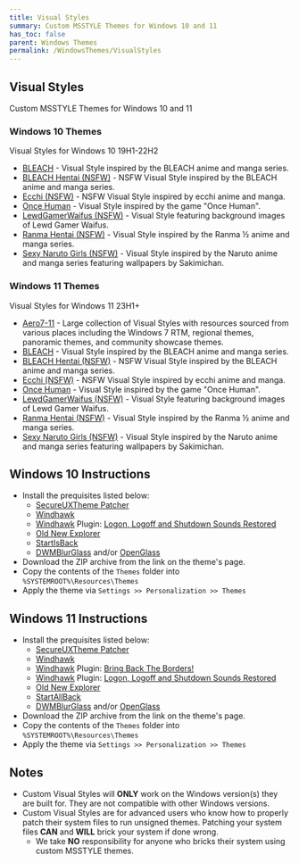 ```yaml
---
title: Visual Styles
summary: Custom MSSTYLE Themes for Windows 10 and 11
has_toc: false
parent: Windows Themes
permalink: /WindowsThemes/VisualStyles
---
```


## Visual Styles
Custom MSSTYLE Themes for Windows 10 and 11

### Windows 10 Themes
Visual Styles for Windows 10 19H1-22H2

- [BLEACH](/WindowsThemes/VisualStyles/Windows10/Bleach) - Visual Style inspired by the BLEACH anime and manga series.
- [BLEACH Hentai (NSFW)](/WindowsThemes/VisualStyles/Windows10/BLEACHHentai) - NSFW Visual Style inspired by the BLEACH anime and manga series.
- [Ecchi (NSFW)](/WindowsThemes/VisualStyles/Windows10/Ecchi) - NSFW Visual Style inspired by ecchi anime and manga.
- [Once Human](/WindowsThemes/VisualStyles/Windows10/OnceHuman) - Visual Style inspired by the game "Once Human".
- [LewdGamerWaifus (NSFW)](/WindowsThemes/VisualStyles/Windows10/LewdGamerWaifus) - Visual Style featuring background images of Lewd Gamer Waifus.
- [Ranma Hentai (NSFW)](/WindowsThemes/VisualStyles/Windows10/RanmaHentai) - Visual Style inspired by the Ranma ½ anime and manga series.
- [Sexy Naruto Girls (NSFW)](/WindowsThemes/VisualStyles/Windows10/SexyNarutoGirls) - Visual Style inspired by the Naruto anime and manga series featuring wallpapers by Sakimichan.

### Windows 11 Themes
Visual Styles for Windows 11 23H1+

- [Aero7-11](/WindowsThemes/VisualStyles/Windows11/Aero7-11) - Large collection of Visual Styles with resources sourced from various places including the Windows 7 RTM, regional themes, panoramic themes, and community showcase themes.
- [BLEACH](/WindowsThemes/VisualStyles/Windows11/Bleach) - Visual Style inspired by the BLEACH anime and manga series.
- [BLEACH Hentai (NSFW)](/WindowsThemes/VisualStyles/Windows11/BLEACHHentai) - NSFW Visual Style inspired by the BLEACH anime and manga series.
- [Ecchi (NSFW)](/WindowsThemes/VisualStyles/Windows11/Ecchi) - NSFW Visual Style inspired by ecchi anime and manga.
- [Once Human](/WindowsThemes/VisualStyles/Windows11/OnceHuman) - Visual Style inspired by the game "Once Human".
- [LewdGamerWaifus (NSFW)](/WindowsThemes/VisualStyles/Windows11/LewdGamerWaifus) - Visual Style featuring background images of Lewd Gamer Waifus.
- [Ranma Hentai (NSFW)](/WindowsThemes/VisualStyles/Windows11/RanmaHentai) - Visual Style inspired by the Ranma ½ anime and manga series.
- [Sexy Naruto Girls (NSFW)](/WindowsThemes/VisualStyles/Windows11/SexyNarutoGirls) - Visual Style inspired by the Naruto anime and manga series featuring wallpapers by Sakimichan.


##  Windows 10 Instructions
- Install the prequisites listed below:
    - [SecureUXTheme Patcher](https://github.com/namazso/SecureUxTheme/)
    - [Windhawk](https://windhawk.net/)
    - [Windhawk](https://windhawk.net/) Plugin: [Logon, Logoff and Shutdown Sounds Restored](https://windhawk.net/mods/logon-logoff-shutdown-sounds/)
    - [Old New Explorer](https://msfn.org/board/topic/170375-oldnewexplorer-119/)
    - [StartIsBack](https://www.startisback.com/)
    - [DWMBlurGlass](https://github.com/Maplespe/DWMBlurGlass) and/or [OpenGlass](https://virtualcustoms.net/showthread.php/88998-OpenGlass-Installer-for-Windows-11-22H2)
- Download the ZIP archive from the link on the theme's page.
- Copy the contents of the `Themes` folder into `%SYSTEMROOT%\Resources\Themes`
- Apply the theme via `Settings >> Personalization >> Themes`

## Windows 11 Instructions
- Install the prequisites listed below:
    - [SecureUXTheme Patcher](https://github.com/namazso/SecureUxTheme/)
    - [Windhawk](https://windhawk.net/)
    - [Windhawk](https://windhawk.net/) Plugin: [Bring Back The Borders!](https://windhawk.net/mods/w11-dwm-fix)
    - [Windhawk](https://windhawk.net/) Plugin: [Logon, Logoff and Shutdown Sounds Restored](https://windhawk.net/mods/logon-logoff-shutdown-sounds/)
    - [Old New Explorer](https://msfn.org/board/topic/170375-oldnewexplorer-119/)
    - [StartAllBack](https://www.startallback.com/)
    - [DWMBlurGlass](https://github.com/Maplespe/DWMBlurGlass) and/or [OpenGlass](https://virtualcustoms.net/showthread.php/88998-OpenGlass-Installer-for-Windows-11-22H2)
- Download the ZIP archive from the link on the theme's page.
- Copy the contents of the `Themes` folder into `%SYSTEMROOT%\Resources\Themes`
- Apply the theme via `Settings >> Personalization >> Themes`

## Notes
- Custom Visual Styles will **ONLY** work on the Windows version(s) they are built for. They are not compatible with other Windows versions.
- Custom Visual Styles are for advanced users who know how to properly patch their system files to run unsigned themes. Patching your system files **CAN** and **WILL** brick your system if done wrong.
    - We take **NO** responsibility for anyone who bricks their system using custom MSSTYLE themes.
